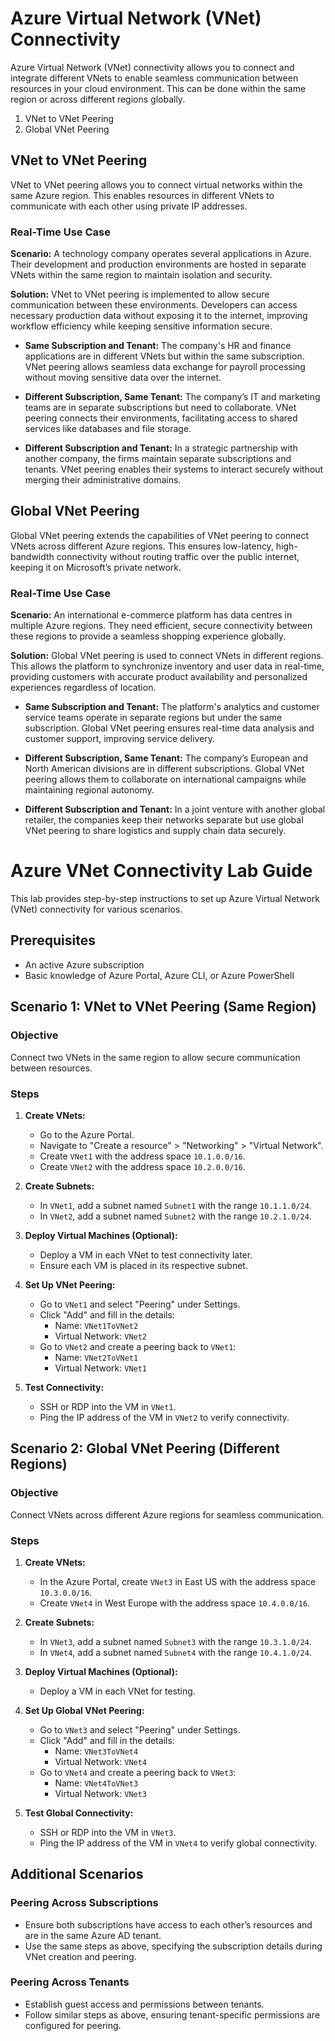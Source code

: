 # Azure Virtual Network (VNet) Connectivity

Azure Virtual Network (VNet) connectivity allows you to connect and integrate different VNets to enable seamless communication between resources in your cloud environment. This can be done within the same region or across different regions globally.

1) VNet to VNet Peering
2) Global VNet Peering

## VNet to VNet Peering

VNet to VNet peering allows you to connect virtual networks within the same Azure region. This enables resources in different VNets to communicate with each other using private IP addresses.

### Real-Time Use Case

**Scenario:** A technology company operates several applications in Azure. Their development and production environments are hosted in separate VNets within the same region to maintain isolation and security.

**Solution:** VNet to VNet peering is implemented to allow secure communication between these environments. Developers can access necessary production data without exposing it to the internet, improving workflow efficiency while keeping sensitive information secure.

- **Same Subscription and Tenant:** The company's HR and finance applications are in different VNets but within the same subscription. VNet peering allows seamless data exchange for payroll processing without moving sensitive data over the internet.

- **Different Subscription, Same Tenant:** The company’s IT and marketing teams are in separate subscriptions but need to collaborate. VNet peering connects their environments, facilitating access to shared services like databases and file storage.

- **Different Subscription and Tenant:** In a strategic partnership with another company, the firms maintain separate subscriptions and tenants. VNet peering enables their systems to interact securely without merging their administrative domains.

## Global VNet Peering
Global VNet peering extends the capabilities of VNet peering to connect VNets across different Azure regions. This ensures low-latency, high-bandwidth connectivity without routing traffic over the public internet, keeping it on Microsoft’s private network.

### Real-Time Use Case

**Scenario:** An international e-commerce platform has data centres in multiple Azure regions. They need efficient, secure connectivity between these regions to provide a seamless shopping experience globally.

**Solution:** Global VNet peering is used to connect VNets in different regions. This allows the platform to synchronize inventory and user data in real-time, providing customers with accurate product availability and personalized experiences regardless of location.

- **Same Subscription and Tenant:** The platform's analytics and customer service teams operate in separate regions but under the same subscription. Global VNet peering ensures real-time data analysis and customer support, improving service delivery.

- **Different Subscription, Same Tenant:** The company’s European and North American divisions are in different subscriptions. Global VNet peering allows them to collaborate on international campaigns while maintaining regional autonomy.

- **Different Subscription and Tenant:** In a joint venture with another global retailer, the companies keep their networks separate but use global VNet peering to share logistics and supply chain data securely.


# Azure VNet Connectivity Lab Guide

This lab provides step-by-step instructions to set up Azure Virtual Network (VNet) connectivity for various scenarios.

## Prerequisites

- An active Azure subscription
- Basic knowledge of Azure Portal, Azure CLI, or Azure PowerShell

## Scenario 1: VNet to VNet Peering (Same Region)

### Objective

Connect two VNets in the same region to allow secure communication between resources.

### Steps

1. **Create VNets:**

   - Go to the Azure Portal.
   - Navigate to "Create a resource" > "Networking" > "Virtual Network".
   - Create `VNet1` with the address space `10.1.0.0/16`.
   - Create `VNet2` with the address space `10.2.0.0/16`.

2. **Create Subnets:**

   - In `VNet1`, add a subnet named `Subnet1` with the range `10.1.1.0/24`.
   - In `VNet2`, add a subnet named `Subnet2` with the range `10.2.1.0/24`.

3. **Deploy Virtual Machines (Optional):**

   - Deploy a VM in each VNet to test connectivity later.
   - Ensure each VM is placed in its respective subnet.

4. **Set Up VNet Peering:**

   - Go to `VNet1` and select "Peering" under Settings.
   - Click "Add" and fill in the details:
     - Name: `VNet1ToVNet2`
     - Virtual Network: `VNet2`
   - Go to `VNet2` and create a peering back to `VNet1`:
     - Name: `VNet2ToVNet1`
     - Virtual Network: `VNet1`

5. **Test Connectivity:**

   - SSH or RDP into the VM in `VNet1`.
   - Ping the IP address of the VM in `VNet2` to verify connectivity.

## Scenario 2: Global VNet Peering (Different Regions)

### Objective

Connect VNets across different Azure regions for seamless communication.

### Steps

1. **Create VNets:**

   - In the Azure Portal, create `VNet3` in East US with the address space `10.3.0.0/16`.
   - Create `VNet4` in West Europe with the address space `10.4.0.0/16`.

2. **Create Subnets:**

   - In `VNet3`, add a subnet named `Subnet3` with the range `10.3.1.0/24`.
   - In `VNet4`, add a subnet named `Subnet4` with the range `10.4.1.0/24`.

3. **Deploy Virtual Machines (Optional):**

   - Deploy a VM in each VNet for testing.

4. **Set Up Global VNet Peering:**

   - Go to `VNet3` and select "Peering" under Settings.
   - Click "Add" and fill in the details:
     - Name: `VNet3ToVNet4`
     - Virtual Network: `VNet4`
   - Go to `VNet4` and create a peering back to `VNet3`:
     - Name: `VNet4ToVNet3`
     - Virtual Network: `VNet3`

5. **Test Global Connectivity:**

   - SSH or RDP into the VM in `VNet3`.
   - Ping the IP address of the VM in `VNet4` to verify global connectivity.

## Additional Scenarios

### Peering Across Subscriptions

- Ensure both subscriptions have access to each other’s resources and are in the same Azure AD tenant.
- Use the same steps as above, specifying the subscription details during VNet creation and peering.

### Peering Across Tenants

- Establish guest access and permissions between tenants.
- Follow similar steps as above, ensuring tenant-specific permissions are configured for peering.

